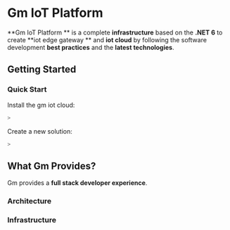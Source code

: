 # Gm IoT Platform

**Gm IoT Platform ** is a complete **infrastructure** based on the **.NET 6** to create **iot edge gateway ** and **iot cloud** by following the software development **best practices** and the **latest technologies**.

## Getting Started



### Quick Start

Install the gm iot cloud:

````bash
> 
````

Create a new solution:

````bash
> 
````



## What Gm Provides?

Gm provides a **full stack developer experience**.

### Architecture



### Infrastructure


